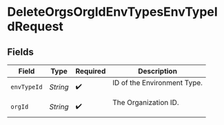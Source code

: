 # DeleteOrgsOrgIdEnvTypesEnvTypeIdRequest


## Fields

| Field                         | Type                          | Required                      | Description                   |
| ----------------------------- | ----------------------------- | ----------------------------- | ----------------------------- |
| `envTypeId`                   | *String*                      | :heavy_check_mark:            | ID of the Environment Type.<br/><br/> |
| `orgId`                       | *String*                      | :heavy_check_mark:            | The Organization ID.<br/><br/> |